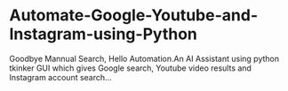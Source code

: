 # Automate-Google-Youtube-and-Instagram-using-Python
Goodbye Mannual Search, Hello Automation.An AI Assistant using python tkinker GUI which gives Google search, Youtube video results and Instagram account search...
